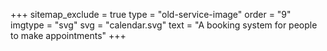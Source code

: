 +++
sitemap_exclude = true
type = "old-service-image"
order = "9"
imgtype = "svg"
svg = "calendar.svg"
text = "A booking system for people to make appointments"
+++
